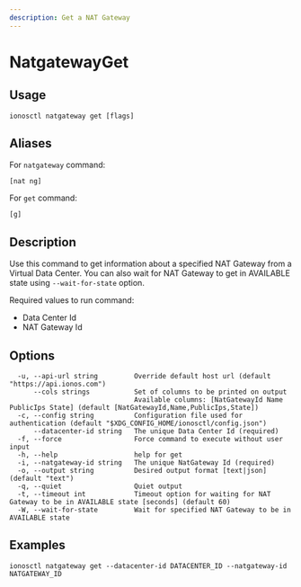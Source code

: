 ```yaml
---
description: Get a NAT Gateway
---
```


# NatgatewayGet

## Usage

```text
ionosctl natgateway get [flags]
```

## Aliases

For `natgateway` command:

```text
[nat ng]
```

For `get` command:

```text
[g]
```

## Description

Use this command to get information about a specified NAT Gateway from a Virtual Data Center. You can also wait for NAT Gateway to get in AVAILABLE state using `--wait-for-state` option.

Required values to run command:

* Data Center Id
* NAT Gateway Id

## Options

```text
  -u, --api-url string         Override default host url (default "https://api.ionos.com")
      --cols strings           Set of columns to be printed on output 
                               Available columns: [NatGatewayId Name PublicIps State] (default [NatGatewayId,Name,PublicIps,State])
  -c, --config string          Configuration file used for authentication (default "$XDG_CONFIG_HOME/ionosctl/config.json")
      --datacenter-id string   The unique Data Center Id (required)
  -f, --force                  Force command to execute without user input
  -h, --help                   help for get
  -i, --natgateway-id string   The unique NatGateway Id (required)
  -o, --output string          Desired output format [text|json] (default "text")
  -q, --quiet                  Quiet output
  -t, --timeout int            Timeout option for waiting for NAT Gateway to be in AVAILABLE state [seconds] (default 60)
  -W, --wait-for-state         Wait for specified NAT Gateway to be in AVAILABLE state
```

## Examples

```text
ionosctl natgateway get --datacenter-id DATACENTER_ID --natgateway-id NATGATEWAY_ID
```

